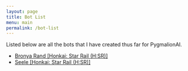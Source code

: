 ```yaml
---
layout: page
title: Bot List
menu: main
permalink: /bot-list
---
```


Listed below are all the bots that I have created thus far for PygmalionAI.

- [Bronya Rand [Honkai: Star Rail (H:SR)]]({{site.baseurl}}/bronya)
- [Seele [Honkai: Star Rail (H:SR)]]({{site.baseurl}}/seele)